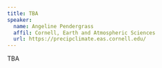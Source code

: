```yaml
---
title: TBA
speaker:
  name: Angeline Pendergrass
  affil: Cornell, Earth and Atmospheric Sciences
  url: https://precipclimate.eas.cornell.edu/
---
```


TBA
